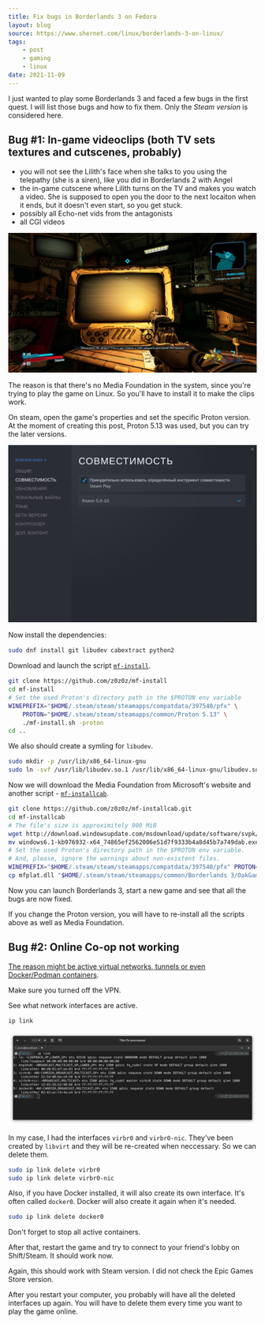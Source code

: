 ```yaml
---
title: Fix bugs in Borderlands 3 on Fedora
layout: blog
source: https://www.shernet.com/linux/borderlands-3-on-linux/
tags:
    - post
    - gaming
    - linux
date: 2021-11-09
---
```


I just wanted to play some Borderlands 3 and faced a few bugs in the first quest. I will list those bugs and how to fix them. Only the *Steam version* is considered here.
<!-- excerpt -->

## Bug #1: In-game videoclips (both TV sets textures and cutscenes, probably)

- you will not see the Lilith's face when she talks to you using the telepathy (she is a siren), like you did in Borderlands 2 with Angel
- the in-game cutscene where Lilith turns on the TV and makes you watch a video. She is supposed to open you the door to the next locaiton when it ends, but it doesn't even start, so you get stuck.
- possibly all Echo-net vids from the antagonists
- all CGI videos

![The screenshot of a soft-locked game](/images/borderlands-3/game-softlocked.jpg)

The reason is that there's no Media Foundation in the system, since you're trying to play the game on Linux. So you'll have to install it to make the clips work.

On steam, open the game's properties and set the specific Proton version. At the moment of creating this post, Proton 5.13 was used, but you can try the later versions.

![](/images/borderlands-3/proton-version.png)

Now install the dependencies:

```sh
sudo dnf install git libudev cabextract python2
```

Download and launch the script [`mf-install`](https://github.com/z0z0z/mf-install).
```sh
git clone https://github.com/z0z0z/mf-install
cd mf-install
# Set the used Proton's directory path in the $PROTON env variable
WINEPREFIX="$HOME/.steam/steam/steamapps/compatdata/397540/pfx" \
    PROTON="$HOME/.steam/steam/steamapps/common/Proton 5.13" \
    ./mf-install.sh -proton
cd ..
```

We also should create a symling for `libudev`.
```sh
sudo mkdir -p /usr/lib/x86_64-linux-gnu
sudo ln -svf /usr/lib/libudev.so.1 /usr/lib/x86_64-linux-gnu/libudev.so.0
```

Now we will download the Media Foundation from Microsoft's website and another script - [`mf-installcab`](https://github.com/z0z0z/mf-installcab).
```sh
git clone https://github.com/z0z0z/mf-installcab.git
cd mf-installcab
# The file's size is approximitely 900 MiB
wget http://download.windowsupdate.com/msdownload/update/software/svpk/2011/02/windows6.1-kb976932-x64_74865ef2562006e51d7f9333b4a8d45b7a749dab.exe
mv windows6.1-kb976932-x64_74865ef2562006e51d7f9333b4a8d45b7a749dab.exe windows6.1-KB976932-X64.exe
# Set the used Proton's directory path in the $PROTON env variable.
# And, please, ignore the warnings about non-existent files.
WINEPREFIX="$HOME/.steam/steam/steamapps/compatdata/397540/pfx" PROTON="$HOME/.steam/steam/steamapps/common/Proton 5.13" ./install-mf-64.sh -proton
cp mfplat.dll "$HOME/.steam/steam/steamapps/common/Borderlands 3/OakGame/Binaries/Win64/"
```

Now you can launch Borderlands 3, start a new game and see that all the bugs are now fixed.

If you change the Proton version, you will have to re-install all the scripts above as well as Media Foundation.

## Bug #2: Online Co-op not working

[The reason might be active virtual networks, tunnels or even Docker/Podman containers](https://www.reddit.com/r/linux_gaming/comments/lem3if/does_borderlands_3_coop_work_on_linux/gmr5aj1).

Make sure you turned off the VPN.

See what network interfaces are active.
```sh
ip link
```
![ip link](/images/borderlands-3/ip-link.png)

In my case, I had the interfaces `virbr0` and `virbr0-nic`. They've been created by `libvirt` and they will be re-created when neccessary. So we can delete them.

```sh
sudo ip link delete virbr0
sudo ip link delete virbr0-nic
```

Also, if you have Docker installed, it will also create its own interface. It's often called `docker0`. Docker will also create it again when it's needed.

```sh
sudo ip link delete docker0
```

Don't forget to stop all active containers.

After that, restart the game and try to connect to your friend's lobby on Shift/Steam. It should work now.

Again, this should work with Steam version. I did not check the Epic Games Store version.

After you restart your computer, you probably will have all the deleted interfaces up again. You will have to delete them every time you want to play the game online.

